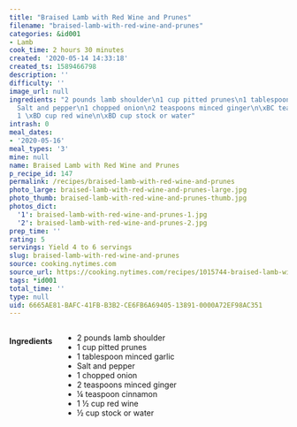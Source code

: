 ```yaml
---
title: "Braised Lamb with Red Wine and Prunes"
filename: "braised-lamb-with-red-wine-and-prunes"
categories: &id001
- Lamb
cook_time: 2 hours 30 minutes
created: '2020-05-14 14:33:18'
created_ts: 1589466798
description: ''
difficulty: ''
image_url: null
ingredients: "2 pounds lamb shoulder\n1 cup pitted prunes\n1 tablespoon minced garlic\n\
  Salt and pepper\n1 chopped onion\n2 teaspoons minced ginger\n\xBC teaspoon cinnamon\n\
  1 \xBD cup red wine\n\xBD cup stock or water"
intrash: 0
meal_dates:
- '2020-05-16'
meal_types: '3'
mine: null
name: Braised Lamb with Red Wine and Prunes
p_recipe_id: 147
permalink: /recipes/braised-lamb-with-red-wine-and-prunes
photo_large: braised-lamb-with-red-wine-and-prunes-large.jpg
photo_thumb: braised-lamb-with-red-wine-and-prunes-thumb.jpg
photos_dict:
  '1': braised-lamb-with-red-wine-and-prunes-1.jpg
  '2': braised-lamb-with-red-wine-and-prunes-2.jpg
prep_time: ''
rating: 5
servings: Yield 4 to 6 servings
slug: braised-lamb-with-red-wine-and-prunes
source: cooking.nytimes.com
source_url: https://cooking.nytimes.com/recipes/1015744-braised-lamb-with-red-wine-and-prunes?action=click&module=Global%20Search%20Recipe%20Card&pgType=search&rank=19
tags: *id001
total_time: ''
type: null
uid: 6665AE81-BAFC-41FB-B3B2-CE6FB6A69405-13891-0000A72EF98AC351
---
```

<div class="large-8 medium-7 columns" id="writeup">	</div><!-- #writeup -->
</div><!-- #row-one -->
<div class="row" id="row-two">	<div class="medium-4 small-5 columns" id="ingredients"><h4>Ingredients</h4><div class="box box-ingredients content"><ul>
<li>2 pounds lamb shoulder</li>
<li>1 cup pitted prunes</li>
<li>1 tablespoon minced garlic</li>
<li>Salt and pepper</li>
<li>1 chopped onion</li>
<li>2 teaspoons minced ginger</li>
<li>¼ teaspoon cinnamon</li>
<li>1 ½ cup red wine</li>
<li>½ cup stock or water</li>
</ul>
</div>	</div>	<div class="medium-6 small-7 columns" id="directions">	</div>